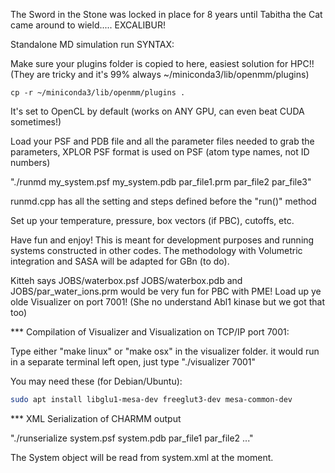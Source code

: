 
The Sword in the Stone was locked in place for 8 years until Tabitha the Cat came around to wield..... EXCALIBUR!


Standalone MD simulation run SYNTAX:

Make sure your plugins folder is copied to here, easiest solution for HPC!!
(They are tricky and it's 99% always ~/miniconda3/lib/openmm/plugins)
```
cp -r ~/miniconda3/lib/openmm/plugins .
```

It's set to OpenCL by default (works on ANY GPU, can even beat CUDA sometimes!)

Load your PSF and PDB file and all the parameter files needed to grab the
parameters, XPLOR PSF format is used on PSF (atom type names, not ID numbers)

"./runmd my_system.psf my_system.pdb par_file1.prm par_file2 par_file3"

runmd.cpp has all the setting and steps defined before the "run()" method

Set up your temperature, pressure, box vectors (if PBC), cutoffs, etc.

Have fun and enjoy!  This is meant for development purposes and running systems constructed in other codes.  The methodology with Volumetric integration and SASA will be adapted for GBn (to do).

Kitteh says JOBS/waterbox.psf JOBS/waterbox.pdb and JOBS/par_water_ions.prm would
be very fun for PBC with PME! Load up ye olde Visualizer on port 7001!
(She no understand Abl1 kinase but we got that too)

*** Compilation of Visualizer and Visualization on TCP/IP port 7001:

Type either "make linux" or "make osx" in the visualizer folder.
it would run in a separate terminal left open, just type "./visualizer 7001"

You may need these (for Debian/Ubuntu): 
```bash
sudo apt install libglu1-mesa-dev freeglut3-dev mesa-common-dev
```

*** XML Serialization of CHARMM output

"./runserialize system.psf system.pdb par_file1 par_file2 ..."

The System object will be read from system.xml at the moment.



